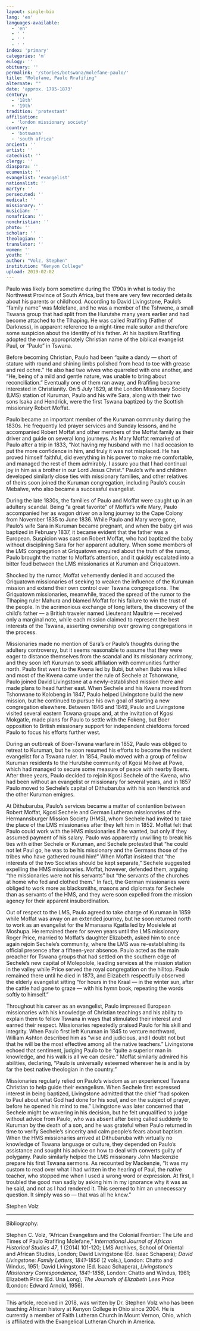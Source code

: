 ```yaml
---
layout: single-bio
lang: 'en'
languages-available:
  - 'en'
  - ' '
  - ' '
  - ' '
index: 'primary'
categories: 'm'
eulogy: ''
obituary: ''
permalink: '/stories/botswana/molefane-paulo/'
title: "Molefane, Paulo Rrafifing"
alternate: ""
date: 'approx. 1795-1873'
century:
  - '18th'
  - '19th'                     
tradition: 'protestant'                       
affiliation:
  - 'london missionary society'
country:
  - 'botswana'
  - 'south africa'   
ancient: ''
artist: ''
catechist: ''
clergy: ''
diaspora: ''
ecumenist: ''
evangelist: 'evangelist'
nationalist: ''
martyr: ''
persecuted: ''
medical: ''
missionary: ''
musician: ''
nonafrican: ''
nonchristian: ''
photo: ''
scholar: ''
theologian: ''
translator: ''
women: ''
youth: ''
author: "Volz, Stephen"
institution: "Kenyon College"
upload: 2019-02-02
---
```


Paulo was likely born sometime during the 1790s in what is today the Northwest Province of South Africa, but there are very few recorded details about his parents or childhood. According to David Livingstone, Paulo’s “family name” was Molefane, and he was a member of the Tshwene, a small Tswana group that had split from the Hurutshe many years earlier and had become attached to the Tlhaping. He was called Rrafifing (Father of Darkness), in apparent reference to a night-time male suitor and therefore some suspicion about the identity of his father. At his baptism Rrafifing adopted the more appropriately Christian name of the biblical evangelist Paul, or “Paulo” in Tswana.

Before becoming Christian, Paulo had been “quite a dandy — short of stature with round and shining limbs polished from head to toe with grease and red ochre.” He also had two wives who quarreled with one another, and “He, being of a mild and gentle nature, was unable to bring about reconciliation.” Eventually one of them ran away, and Rrafifing became interested in Christianity. On 5 July 1829, at the London Missionary Society (LMS) station of Kuruman, Paulo and his wife Sara, along with their two sons Isaka and Hendrick, were the first Tswana baptized by the Scottish missionary Robert Moffat.

Paulo became an important member of the Kuruman community during the 1830s. He frequently led prayer services and Sunday lessons, and he accompanied Robert Moffat and other members of the Moffat family as their driver and guide on several long journeys. As Mary Moffat remarked of Paulo after a trip in 1833, “Not having my husband with me I had occasion to put the more confidence in him, and truly it was not misplaced. He has proved himself faithful, did everything in his power to make me comfortable, and managed the rest of them admirably. I assure you that I had continual joy in him as a brother in our Lord Jesus Christ.” Paulo’s wife and children developed similarly close ties with missionary families, and other relatives of theirs soon joined the Kuruman congregation, including Paulo’s cousin Mebalwe, who also became a successful evangelist.

During the late 1830s, the families of Paulo and Moffat were caught up in an adultery scandal. Being “a great favorite” of Moffat’s wife Mary, Paulo accompanied her as wagon driver on a long journey to the Cape Colony from November 1835 to June 1836. While Paulo and Mary were gone, Paulo’s wife Sara in Kuruman became pregnant, and when the baby girl was baptized in February 1837, it became evident that the father was a European. Suspicion was cast on Robert Moffat, who had baptized the baby without disciplining Sara for her apparent adultery. When some members of the LMS congregation at Griquatown enquired about the truth of the rumor, Paulo brought the matter to Moffat’s attention, and it quickly escalated into a bitter feud between the LMS missionaries at Kuruman and Griquatown.   

Shocked by the rumor, Moffat vehemently denied it and accused the Griquatown missionaries of seeking to weaken the influence of the Kuruman mission and extend their own control over Tswana congregations. The Griquatown missionaries, meanwhile, traced the spread of the rumor to the Tlhaping ruler Mahura and blamed Moffat for his failure to win the trust of the people. In the acrimonious exchange of long letters, the discovery of the child’s father — a British traveler named Lieutenant Maultrie — received only a marginal note, while each mission claimed to represent the best interests of the Tswana, asserting ownership over growing congregations in the process.

Missionaries made no mention of Sara’s or Paulo’s thoughts during the adultery controversy, but it seems reasonable to assume that they were eager to distance themselves from the scandal and its missionary acrimony, and they soon left Kuruman to seek affiliation with communities further north. Paulo first went to the Kwena led by Bubi, but when Bubi was killed and most of the Kwena came under the rule of Sechele at Tshonwane, Paulo joined David Livingstone at a newly-established mission there and made plans to head further east. When Sechele and his Kwena moved from Tshonwane to Kolobeng in 1847, Paulo helped Livingstone build the new mission, but he continued to pursue his own goal of starting a new congregation elsewhere. Between 1846 and 1849, Paulo and Livingstone visited several eastern Tswana groups and, at the invitation of Kgosi Mokgatle, made plans for Paulo to settle with the Fokeng, but Boer opposition to British missionary support for independent chiefdoms forced Paulo to focus his efforts further west.

During an outbreak of Boer-Tswana warfare in 1852, Paulo was obliged to retreat to Kuruman, but he soon resumed his efforts to become the resident evangelist for a Tswana ruler. In 1854, Paulo moved with a group of fellow Kuruman residents to the Hurutshe community of Kgosi Moilwe at Powe, which had managed to secure some measure of peace with nearby Boers. After three years, Paulo decided to rejoin Kgosi Sechele of the Kwena, who had been without an evangelist or missionary for several years, and in 1857 Paulo moved to Sechele’s capital of Dithubaruba with his son Hendrick and the other Kuruman emigres.

At Dithubaruba, Paulo’s services became a matter of contention between Robert Moffat, Kgosi Sechele and German Lutheran missionaries of the Hermannsburger Mission Society (HMS), whom Sechele had invited to take the place of the LMS missionaries after they left him in 1852. Moffat felt that Paulo could work with the HMS missionaries if he wanted, but only if they assumed payment of his salary. Paulo was apparently unwilling to break his ties with either Sechele or Kuruman, and Sechele protested that “he could not let Paul go, he was to be his missionary and the Germans those of the tribes who have gathered round him!” When Moffat insisted that “the interests of the two Societies should be kept separate,” Sechele suggested expelling the HMS missionaries. Moffat, however, defended them, arguing “the missionaries were not his servants” but “the servants of the churches at home who fed and clothed them.” In fact, the German missionaries were obliged to work more as blacksmiths, masons and diplomats for Sechele than as servants of the HMS, and they were soon expelled from the mission agency for their apparent insubordination.

Out of respect to the LMS, Paulo agreed to take charge of Kuruman in 1859 while Moffat was away on an extended journey, but he soon returned north to work as an evangelist for the Mmanaana Kgatla led by Mosielele at Moshupa. He remained there for seven years until the LMS missionary Roger Price, married to Moffat’s daughter Elizabeth, asked him to once again rejoin Sechele’s community, where the LMS was re-establishing its official presence after a fifteen-year absence. Paulo acted as the main preacher for Tswana groups that had settled on the southern edge of Sechele’s new capital of Molepolole, leading services at the mission station in the valley while Price served the royal congregation on the hilltop. Paulo remained there until he died in 1873, and Elizabeth respectfully observed the elderly evangelist sitting “for hours in the Kraal — in the winter sun, after the cattle had gone to graze — with his hymn book, repeating the words softly to himself.”

Throughout his career as an evangelist, Paulo impressed European missionaries with his knowledge of Christian teachings and his ability to explain them to fellow Tswana in ways that stimulated their interest and earned their respect. Missionaries repeatedly praised Paulo for his skill and integrity. When Paulo first left Kuruman in 1845 to venture northward, William Ashton described him as “wise and judicious, and I doubt not but that he will be the most effective among all the native teachers.” Livingstone echoed that sentiment, judging Paulo to be “quite a superior man in knowledge, and his walk is all we can desire.” Moffat similarly admired his abilities, declaring, “Paulo is universally esteemed wherever he is and is by far the best native theologian in the country.”

Missionaries regularly relied on Paulo’s wisdom as an experienced Tswana Christian to help guide their evangelism. When Sechele first expressed interest in being baptized, Livingstone admitted that the chief “had spoken to Paul about what God had done for his soul, and on the subject of prayer, before he opened his mind to me.” Livingstone was later concerned that Sechele might be wavering in his decision, but he felt unqualified to judge without advice from Paulo, who was absent after being called suddenly to Kuruman by the death of a son, and he was grateful when Paulo returned in time to verify Sechele’s sincerity and calm people’s fears about baptism. When the HMS missionaries arrived at Dithubaruba with virtually no knowledge of Tswana language or culture, they depended on Paulo’s assistance and sought his advice on how to deal with converts guilty of polygamy. Paulo similarly helped the LMS missionary John Mackenzie prepare his first Tswana sermons. As recounted by Mackenzie, “It was my custom to read over what I had written in the hearing of Paul, the native teacher, who stopped me when I used a wrong word or expression. At first, I troubled the good man sadly by asking him in my ignorance why it was as he said, and not as I had rendered it. This seemed to him an unnecessary question. It simply was so — that was all he knew.”

Stephen Volz

---

Bibliography:

Stephen C. Volz, “African Evangelism and the Colonial Frontier: The Life and Times of Paulo Rrafifing Molefane,” *International Journal of African Historical Studies 47*, 1 (2014) 101-120; LMS Archives, School of Oriental and African Studies, London; David Livingstone (Ed. Isaac Schapera); *David Livingstone: Family Letters, 1841-1856* (2 vols.), London: Chatto and Windus, 1951; David Livingstone (Ed. Isaac Schapera), *Livingstone’s Missionary Correspondence, 1841-1856*, London: Chatto and Windus, 1961; Elizabeth Price (Ed. Una Long), *The Journals of Elizabeth Lees Price* (London: Edward Arnold, 1956).

---

This article, received in 2018, was written by Dr. Stephen Volz who has been teaching African history at Kenyon College in Ohio since 2004. He is currently a member of Faith Lutheran Church in Mount Vernon, Ohio, which is affiliated with the Evangelical Lutheran Church in America.
